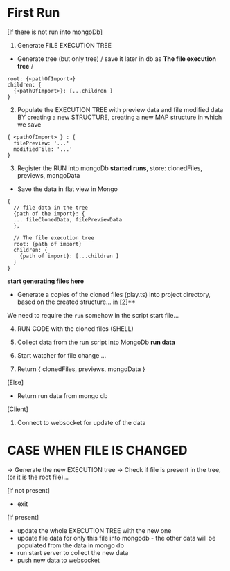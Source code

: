 # First Run

[If there is not run into mongoDb]

1. Generate FILE EXECUTION TREE

- Generate tree (but only tree) / save it later in db as **The file execution tree** /

```
root: {<pathOfImport>}
children: {
  {<pathOfImport>}: [...children ]
}
```

2. Populate the EXECUTION TREE with preview data and file modified data BY creating a new STRUCTURE, creating a new MAP structure in which we save

```
{ <pathOfImport> } : {
  filePreview: '...'
  modifiedFile: '...'
}
```

3. Register the RUN into mongoDb **started runs**, store: clonedFiles, previews, mongoData

- Save the data in flat view in Mongo

```
{
  // file data in the tree
  {path of the import}: {
  ... fileClonedData, filePreviewData
  },

  // The file execution tree
  root: {path of import}
  children: {
    {path of import}: [...children ]
  }
}
```

**start generating files here**

- Generate a copies of the cloned files (play.ts) into project directory, based on the created structure... in [2]\*\*

We need to require the `run` somehow in the
script start file...

4. RUN CODE with the cloned files (SHELL)

5. Collect data from the run script into MongoDb **run data**

6. Start watcher for file change ...

7. Return { clonedFiles, previews, mongoData }

[Else]

- Return run data from mongo db

[Client]

1. Connect to websocket for update of the data

# CASE WHEN FILE IS CHANGED

-> Generate the new EXECUTION tree
-> Check if file is present in the tree, (or it is the root file)...

[if not present]

- exit

[if present]

- update the whole EXECUTION TREE with the new one
- update file data for only this file into mongodb - the other data will be populated from the data in mongo db
- run start server to collect the new data
- push new data to websocket
